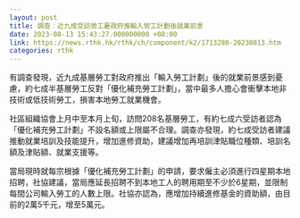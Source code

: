 ```yaml
---
layout: post
title: 調查：近九成受訪勞工憂政府推輸入勞工計劃後就業前景
date: 2023-08-13 15:43:27.000000000 +08:00
link: https://news.rthk.hk/rthk/ch/component/k2/1713280-20230813.htm
categories: rthk
---
```


有調查發現，近九成基層勞工對政府推出「輸入勞工計劃」後的就業前景感到憂慮，約七成半基層勞工反對「優化補充勞工計劃」，當中最多人擔心會衝擊本地非技術或低技術勞工，損害本地勞工就業機會。

社區組織協會上月中至本月上旬，訪問208名基層勞工，有約七成六受訪者認為「優化補充勞工計劃」不設名額或上限屬不合理。調查亦發現，約七成受訪者建議推動就業培訓及技能提升，增加進修資助，建議增加再培訓津貼職位種類、培訓名額及津貼額、就業支援等。

當局現時就每宗根據「優化補充勞工計劃」的申請，要求僱主必須進行四星期本地招聘，社協建議，當局應延長招聘不到本地工人的聘用期至不少於6星期，並限制每間公司輸入勞工的人數上限。社協亦認為，應增加持續進修基金的資助額，由目前的2萬5千元，增至5萬元。
